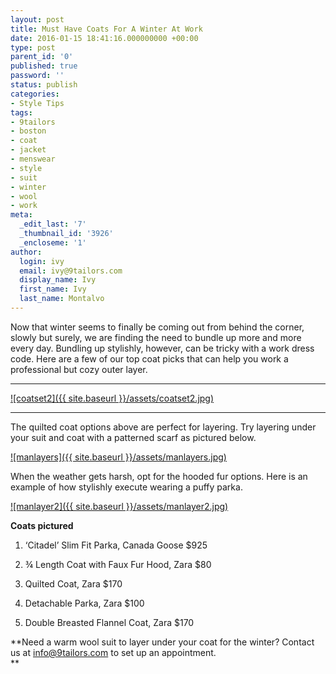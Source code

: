 ```yaml
---
layout: post
title: Must Have Coats For A Winter At Work
date: 2016-01-15 18:41:16.000000000 +00:00
type: post
parent_id: '0'
published: true
password: ''
status: publish
categories:
- Style Tips
tags:
- 9tailors
- boston
- coat
- jacket
- menswear
- style
- suit
- winter
- wool
- work
meta:
  _edit_last: '7'
  _thumbnail_id: '3926'
  _encloseme: '1'
author:
  login: ivy
  email: ivy@9tailors.com
  display_name: Ivy
  first_name: Ivy
  last_name: Montalvo
---
```

Now that winter seems to finally be coming out from behind the corner, slowly but surely, we are finding the need to bundle up more and more every day. Bundling up stylishly, however, can be tricky with a work dress code. Here are a few of our top coat picks that can help you work a professional but cozy outer layer.

****

[![coatset2]({{ site.baseurl }}/assets/coatset2.jpg)](http://blog.9tailors.com/uploads/coatset2.jpg)[  
](http://blog.9tailors.com/uploads/coatset.jpg)

****

The quilted coat options above are perfect for layering. Try layering under your suit and coat with a patterned scarf as pictured below.

[![manlayers]({{ site.baseurl }}/assets/manlayers.jpg)](http://blog.9tailors.com/uploads/manlayers.jpg)

When the weather gets harsh, opt for the hooded fur options. Here is an example of how stylishly execute wearing a puffy parka.

[![manlayer2]({{ site.baseurl }}/assets/manlayer2.jpg)](http://blog.9tailors.com/uploads/manlayer2.jpg)

**Coats pictured**

1) ‘Citadel’ Slim Fit Parka, Canada Goose $925

2) ¾ Length Coat with Faux Fur Hood, Zara $80

3) Quilted Coat, Zara $170

4) Detachable Parka, Zara $100

5) Double Breasted Flannel Coat, Zara $170

**Need a warm wool suit to layer under your coat for the winter? Contact us at [info@9tailors.com](mailto:info@9tailors.com) to set up an appointment.  
**